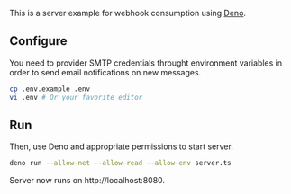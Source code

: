 This is a server example for webhook consumption using [Deno](https://deno.land/).

## Configure

You need to provider SMTP credentials throught environment variables
in order to send email notifications on new messages.

```bash
cp .env.example .env
vi .env # Or your favorite editor
```

## Run

Then, use Deno and appropriate permissions to start server.

```bash
deno run --allow-net --allow-read --allow-env server.ts
```

Server now runs on http://localhost:8080.
